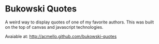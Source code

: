 Bukowski Quotes
====================

A weird way to display quotes of one of my favorite authors. This was built on the 
top of canvas and javascript technologies.

Avaiable at:
http://acmello.github.com/bukowski-quotes